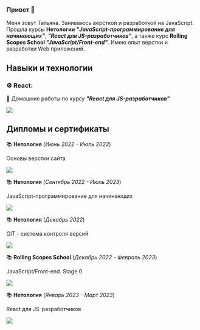 ### Привет 👋
Меня зовут Татьяна. Занимаюсь версткой и  разработкой на JavaScript. Прошла курсы **Нетологии** ***"JavaScript-программирование для начинающих"***, ***"React для JS-разработчиков"***, а также курс **Rolling Scopes School** ***"JavaScript/Front-end"***. Имею опыт верстки и разработки Web приложений.

## Навыки и технологии
### ⚙ **React**: 
🌟 Домашние работы по курсу ***"React для JS-разработчиков"***

<a href="./project-link/react-home-work.md"><img src="https://img.shields.io/badge/Просмотреть-96dbf9?style=for-the-badge"/></a>

## Дипломы и сертификаты

📚 **Нетология** (*Июнь 2022 - Июль 2022*) 

Основы верстки сайта 

<a href="./docs/netology-layout.pdf"><img src="https://img.shields.io/badge/Сертификат-50b8e4?style=for-the-badge"/></a>

📚 **Нетология** (*Сентябрь 2022 - Июль 2023*) 

JavaScript-программирование для начинающих

<a href=""><img src="https://img.shields.io/badge/  Диплом-50b8e4?style=for-the-badge"/></a>

📚 **Нетология** (*Декабрь 2022*)

GIT - система контроля версий 

<a href="./docs/netology-git.pdf"><img src="https://img.shields.io/badge/Сертификат-50b8e4?style=for-the-badge"/></a>

📚 **Rolling Scopes School** (*Декабрь 2022 - Февраль 2023*)

JavaScript/Front-end. Stage 0

<a href="./docs/rs-school--preschool-javascript-frontend.pdf"><img src="https://img.shields.io/badge/Сертификат-50b8e4?style=for-the-badge"/></a>

📚 **Нетология** (*Январь 2023 - Март 2023*)

React для JS-разработчиков

<a href=""><img src="https://img.shields.io/badge/Удостоверение-50b8e4?style=for-the-badge"/></a>



